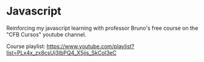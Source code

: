 # Javascript

Reinforcing my javascript learning with professor Bruno's free course on the "CFB Cursos" youtube channel.

Course playlist: https://www.youtube.com/playlist?list=PLx4x_zx8csUj3IbPQ4_X5jis_SkCol3eC

